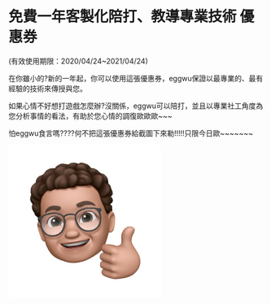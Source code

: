 免費一年客製化陪打、教導專業技術 優惠券
========
(有效使用期限：2020/04/24~2021/04/24)

在你雖小的?新的一年起，你可以使用這張優惠券，eggwu保證以最專業的、最有經驗的技術來傳授與您。

如果心情不好想打遊戲怎麼辦?沒關係，eggwu可以陪打，並且以專業社工角度為您分析事情的看法，有助於您心情的調復歐歐歐~~~
  
  
  怕eggwu食言嗎????何不把這張優惠券給截圖下來勒!!!!!只限今日歐~~~~~~~
  
 <img src="go home.jpg" width="300"/>
